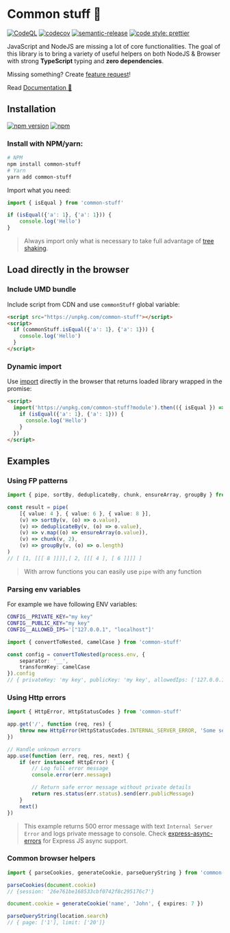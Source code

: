 # Common stuff 🔨

[![CodeQL](https://github.com/KiraLT/common-stuff/actions/workflows/codeql-analysis.yml/badge.svg)](https://github.com/KiraLT/common-stuff/actions/workflows/codeql-analysis.yml)
[![codecov](https://codecov.io/gh/KiraLT/common-stuff/branch/main/graph/badge.svg?token=E599EPAOPM)](https://codecov.io/gh/KiraLT/common-stuff)
[![semantic-release](https://img.shields.io/badge/%20%20%F0%9F%93%A6%F0%9F%9A%80-semantic--release-e10079.svg)](https://github.com/semantic-release/semantic-release)
[![code style: prettier](https://img.shields.io/badge/code_style-prettier-ff69b4.svg)](https://github.com/prettier/prettier)

JavaScript and NodeJS are missing a lot of core functionalities. The goal of this library is to bring a variety of useful helpers on both NodeJS & Browser with strong **TypeScript** typing and **zero dependencies**.

Missing something? Create [feature request](https://github.com/KiraLT/common-stuff/issues/new?assignees=&labels=enhancement&template=feature_request.md&title=)!

Read [Documentation 📘](https://kiralt.github.io/common-stuff/)

## Installation

[![npm version](https://badge.fury.io/js/common-stuff.svg)](https://www.npmjs.com/package/common-stuff)
[![npm](https://img.shields.io/npm/dt/common-stuff)](https://www.npmjs.com/package/common-stuff)

### Install with NPM/yarn:

```bash
# NPM
npm install common-stuff
# Yarn
yarn add common-stuff
```

Import what you need:

```typescript
import { isEqual } from 'common-stuff'

if (isEqual({'a': 1}, {'a': 1})) {
    console.log('Hello')
}
```

> Always import only what is necessary to take full advantage of [tree shaking](https://developers.google.com/web/fundamentals/performance/optimizing-javascript/tree-shaking).

## Load directly in the browser

### Include UMD bundle

Include script from CDN and use `commonStuff` global variable:

```html
<script src="https://unpkg.com/common-stuff"></script>
<script>
  if (commonStuff.isEqual({'a': 1}, {'a': 1})) {
    console.log('Hello')
  }
</script>
```

### Dynamic import

Use [import](https://developer.mozilla.org/en-US/docs/Web/JavaScript/Reference/Statements/import) directly in the browser that returns loaded library wrapped in the promise:

```html
<script>
  import('https://unpkg.com/common-stuff?module').then(({ isEqual }) => {
    if (isEqual({'a': 1}, {'a': 1})) {
      console.log('Hello')
    }
  })
</script>
```

## Examples

### Using FP patterns

```typescript
import { pipe, sortBy, deduplicateBy, chunk, ensureArray, groupBy } from 'common-stuff'

const result = pipe(
    [{ value: 4 }, { value: 6 }, { value: 8 }],
    (v) => sortBy(v, (o) => o.value),
    (v) => deduplicateBy(v, (o) => o.value),
    (v) => v.map((o) => ensureArray(o.value)),
    (v) => chunk(v, 2),
    (v) => groupBy(v, (o) => o.length)
)
// [ [1, [[[ 8 ]]]],[ 2, [[[ 4 ], [ 6 ]]]] ]
```

> With arrow functions you can easily use `pipe` with any function

### Parsing env variables

For example we have following ENV variables:

```bash
CONFIG__PRIVATE_KEY="my key"
CONFIG__PUBLIC_KEY="my key"
CONFIG__ALLOWED_IPS='["127.0.0.1", "localhost"]'
```

```typescript
import { convertToNested, camelCase } from 'common-stuff'

const config = convertToNested(process.env, {
    separator: '__',
    transformKey: camelCase
}).config
// { privateKey: 'my key', publicKey: 'my key', allowedIps: ['127.0.0.1', 'localhost'] }
```

### Using Http errors

```typescript
import { HttpError, HttpStatusCodes } from 'common-stuff'

app.get('/', function (req, res) {
    throw new HttpError(HttpStatusCodes.INTERNAL_SERVER_ERROR, 'Some secret error message')
})

// Handle unknown errors
app.use(function (err, req, res, next) {
    if (err instanceof HttpError) {
        // Log full error message
        console.error(err.message)

        // Return safe error message without private details
        return res.status(err.status).send(err.publicMessage)
    }
    next()
})
```

> This example returns 500 error message with text `Internal Server Error` and logs private message to console.
> Check [express-async-errors](https://www.npmjs.com/package/express-async-errors) for Express JS async support.

### Common browser helpers

```typescript
import { parseCookies, generateCookie, parseQueryString } from 'common-stuff'

parseCookies(document.cookie)
// {session: '26e761be168533cbf0742f8c295176c7'}

document.cookie = generateCookie('name', 'John', { expires: 7 })

parseQueryString(location.search)
// { page: ['1'], limit: ['20']}
```
